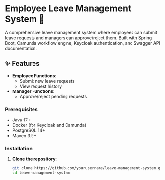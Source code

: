 # Employee Leave Management System 🚀

A comprehensive leave management system where employees can submit leave requests and managers can approve/reject them.
Built with Spring Boot, Camunda workflow engine, Keycloak authentication, and Swagger API documentation.

## ✨ Features

- **Employee Functions**:
  - Submit new leave requests
  - View request history
- **Manager Functions**:
  - Approve/reject pending requests

### Prerequisites

- Java 17+
- Docker (for Keycloak and Camunda)
- PostgreSQL 14+
- Maven 3.9+

### Installation

1. **Clone the repository**:
   ```bash
   git clone https://github.com/yourusername/leave-management-system.git
   cd leave-management-system
